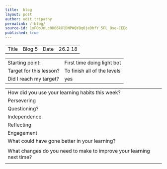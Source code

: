 ```yaml
---
title:  blog
layout: post
author: udit.tripathy
permalink: /-blog/
source-id: 1yFOoJnLc0U06kXlDNPWQYBq6jeDhfY_5FL_Bse-CEEo
published: true
---
```

<table>
  <tr>
    <td>Title</td>
    <td>Blog 5</td>
    <td>Date</td>
    <td>26.2 18</td>
  </tr>
</table>


<table>
  <tr>
    <td>Starting point:</td>
    <td> First time doing light bot</td>
  </tr>
  <tr>
    <td>Target for this lesson?</td>
    <td>To finish all of the levels</td>
  </tr>
  <tr>
    <td>Did I reach my target? </td>
    <td>yes</td>
  </tr>
</table>


<table>
  <tr>
    <td>How did you use your learning habits this week?</td>
    <td></td>
  </tr>
  <tr>
    <td>Persevering</td>
    <td></td>
  </tr>
  <tr>
    <td>Questioning?</td>
    <td></td>
  </tr>
  <tr>
    <td>Independence</td>
    <td></td>
  </tr>
  <tr>
    <td>Reflecting</td>
    <td></td>
  </tr>
  <tr>
    <td>Engagement</td>
    <td></td>
  </tr>
  <tr>
    <td>What could have gone better in your learning?</td>
    <td></td>
  </tr>
  <tr>
    <td></td>
    <td></td>
  </tr>
  <tr>
    <td>What changes do you need to make to improve your learning next time?</td>
    <td></td>
  </tr>
  <tr>
    <td></td>
    <td></td>
  </tr>
</table>


